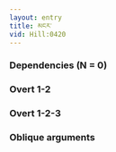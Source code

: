 ```yaml
---
layout: entry
title: མངར་
vid: Hill:0420
---
```

### Dependencies (N = 0)


### Overt 1-2


### Overt 1-2-3


### Oblique arguments
